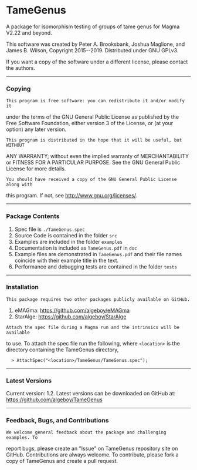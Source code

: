 # TameGenus

A package for isomorphism testing of groups of tame genus for Magma V2.22 and 
beyond. 

This software was created by Peter A. Brooksbank, Joshua Maglione, and James B. 
Wilson, Copyright 2015--2019. Distributed under GNU GPLv3.

If you want a copy of the software under a different license, please contact the
authors. 


---
### Copying 

    This program is free software: you can redistribute it and/or modify it 
  under the terms of the GNU General Public License as published by the Free 
  Software Foundation, either version 3 of the License, or (at your option) any
  later version.

    This program is distributed in the hope that it will be useful, but WITHOUT 
  ANY WARRANTY; without even the implied warranty of MERCHANTABILITY or FITNESS 
  FOR A PARTICULAR PURPOSE. See the GNU General Public License for more 
  details.

    You should have received a copy of the GNU General Public License along with
  this program. If not, see <http://www.gnu.org/licenses/>.


---
### Package Contents 

  1. Spec file is `./TameGenus.spec`
  2. Source Code is contained in the folder `src`
  3. Examples are included in the folder `examples`
  4. Documentation is included as `TameGenus.pdf` in `doc`
  5. Example files are demonstrated in `TameGenus.pdf` and their file names 
     coincide with their example title in the text.
  6. Performance and debugging tests are contained in the folder `tests`


---
### Installation 

    This package requires two other packages publicly available on GitHub.
  1. eMAGma: <https://github.com/algeboy/eMAGma>
  2. StarAlge: <https://github.com/algeboy/StarAlge>
  
    Attach the spec file during a Magma run and the intrinsics will be available
  to use.  To attach the spec file run the following, where `<location>` is the 
  directory containing the TameGenus directory,

  ```
    > AttachSpec("<location>/TameGenus/TameGenus.spec");
  ```


---
### Latest Versions 

  Current version: 1.2.
  Latest versions can be downloaded on GitHub at:
    <https://github.com/algeboy/TameGenus>


---
### Feedback, Bugs, and Contributions 

    We welcome general feedback about the package and challenging examples. To 
  report bugs, please create an "Issue" on TameGenus repository site on GitHub. 
  Contributions are always welcome. To contribute, please fork a copy of 
  TameGenus and create a pull request.


